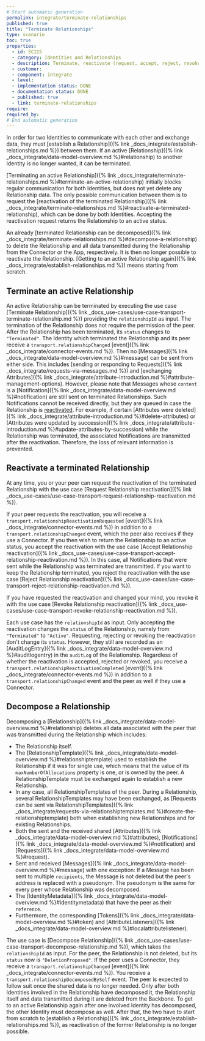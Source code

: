 ```yaml
---
# Start automatic generation
permalink: integrate/terminate-relationships
published: true
title: "Terminate Relationships"
type: scenario
toc: true
properties:
  - id: SC115
  - category: Identities and Relationships
  - description: Terminate, reactivate (request, accept, reject, revoke) and decompose Relationship
  - customer:
  - component: integrate
  - level:
  - implementation status: DONE
  - documentation status: DONE
  - published: true
  - link: terminate-relationships
require:
required_by:
# End automatic generation
---
```


In order for two Identities to communicate with each other and exchange data, they must [establish a Relationship]({% link _docs_integrate/establish-relationships.md %}) between them. If an active [Relationship]({% link _docs_integrate/data-model-overview.md %}#relationship) to another Identity is no longer wanted, it can be terminated.

[Terminating an active Relationship]({% link _docs_integrate/terminate-relationships.md %}#terminate-an-active-relationship) initially blocks regular communication for both Identities, but does not yet delete any Relationship data.
The only possible communication between them is to request the [reactivation of the terminated Relationship]({% link _docs_integrate/terminate-relationships.md %}#reactivate-a-terminated-relationship), which can be done by both Identities.
Accepting the reactivation request returns the Relationship to an active status.

An already [terminated Relationship can be decomposed]({% link _docs_integrate/terminate-relationships.md %}#decompose-a-relationship) to delete the Relationship and all data transmitted during the Relationship from the Connector or the App, respectively.
It is then no longer possible to reactivate the Relationship.
[Getting to an active Relationship again]({% link _docs_integrate/establish-relationships.md %}) means starting from scratch.

## Terminate an active Relationship

An active Relationship can be terminated by executing the use case [Terminate Relationship]({% link _docs_use-cases/use-case-transport-terminate-relationship.md %}) providing the `relationshipId` as input.
The termination of the Relationship does not require the permission of the peer.
After the Relationship has been terminated, its `status` changes to `"Terminated"`.
The Identity which terminated the Relationship and its peer receive a `transport.relationshipChanged` [event]({% link _docs_integrate/connector-events.md %}).
Then no [Messages]({% link _docs_integrate/data-model-overview.md %}#message) can be sent from either side. This includes [sending or responding to Requests]({% link _docs_integrate/requests-via-messages.md %}) and [exchanging Attributes]({% link _docs_integrate/attribute-introduction.md %}#attribute-management-options).
However, please note that Messages whose `content` is a [Notification]({% link _docs_integrate/data-model-overview.md %}#notification) are still sent on terminated Relationships.
Such Notifications cannot be received directly, but they are queued in case the Relationship is [reactivated](#reactivate-a-terminated-relationship).
For example, if certain [Attributes were deleted]({% link _docs_integrate/attribute-introduction.md %}#delete-attributes) or [Attributes were updated by succession]({% link _docs_integrate/attribute-introduction.md %}#update-attributes-by-succession) while the Relationship was terminated, the associated Notifications are transmitted after the reactivation.
Therefore, the loss of relevant information is prevented.

## Reactivate a terminated Relationship

At any time, you or your peer can request the reactivation of the terminated Relationship with the use case [Request Relationship reactivation]({% link _docs_use-cases/use-case-transport-request-relationship-reactivation.md %}).

If your peer requests the reactivation, you will receive a `transport.relationshipReactivationRequested` [event]({% link _docs_integrate/connector-events.md %}) in addition to a `transport.relationshipChanged` event, which the peer also receives if they use a Connector.
If you then wish to return the Relationship to an active status, you accept the reactivation with the use case [Accept Relationship reactivation]({% link _docs_use-cases/use-case-transport-accept-relationship-reactivation.md %}).
In this case, all Notifications that were sent while the Relationship was terminated are transmitted.
If you want to keep the Relationship terminated, you reject the reactivation with the use case [Reject Relationship reactivation]({% link _docs_use-cases/use-case-transport-reject-relationship-reactivation.md %}).

If you have requested the reactivation and changed your mind, you revoke it with the use case [Revoke Relationship reactivation]({% link _docs_use-cases/use-case-transport-revoke-relationship-reactivation.md %}).

Each use case has the `relationshipId` as input. Only accepting the reactivation changes the `status` of the Relationship, namely from `"Terminated"` to `"Active"`. Requesting, rejecting or revoking the reactivation don't change its `status`. However, they still are recorded as an [AuditLogEntry]({% link _docs_integrate/data-model-overview.md %}#auditlogentry) in the `auditLog` of the Relationship. Regardless of whether the reactivation is accepted, rejected or revoked, you receive a `transport.relationshipReactivationCompleted` [event]({% link _docs_integrate/connector-events.md %}) in addition to a `transport.relationshipChanged` event and the peer as well if they use a Connector.

## Decompose a Relationship

Decomposing a [Relationship]({% link _docs_integrate/data-model-overview.md %}#relationship) deletes all data associated with the peer that was transmitted during the Relationship which includes:

- The Relationship itself.
- The [RelationshipTemplate]({% link _docs_integrate/data-model-overview.md %}#relationshiptemplate) used to establish the Relationship if it was for single use, which means that the value of its `maxNumberOfAllocations` property is one, or is owned by the peer. A RelationshipTemplate must be exchanged again to establish a new Relationship.
- In any case, all RelationshipTemplates of the peer. During a Relationship, several RelationshipTemplates may have been exchanged, as [Requests can be sent via RelationshipTemplates]({% link _docs_integrate/requests-via-relationshiptemplates.md %}#create-the-relationshiptemplate) both when establishing new Relationships and for existing Relationships.
- Both the sent and the received shared [Attributes]({% link _docs_integrate/data-model-overview.md %}#attributes), [Notifications]({% link _docs_integrate/data-model-overview.md %}#notification) and [Requests]({% link _docs_integrate/data-model-overview.md %}#request).
- Sent and received [Messages]({% link _docs_integrate/data-model-overview.md %}#message) with one exception: If a Message has been sent to multiple `recipients`, the Message is not deleted but the peer's address is replaced with a pseudonym. The pseudonym is the same for every peer whose Relationship was decomposed.
- The [IdentityMetadata]({% link _docs_integrate/data-model-overview.md %}#identitymetadata) that have the peer as their `reference`.
- Furthermore, the corresponding [Tokens]({% link _docs_integrate/data-model-overview.md %}#token) and [AttributeListeners]({% link _docs_integrate/data-model-overview.md %}#localattributelistener).

The use case is [Decompose Relationship]({% link _docs_use-cases/use-case-transport-decompose-relationship.md %}), which takes the `relationshipId` as input. For the peer, the Relationship is not deleted, but its `status` now is `"DeletionProposed"`.
If the peer uses a Connector, they receive a `transport.relationshipChanged` [event]({% link _docs_integrate/connector-events.md %}). You receive a `transport.relationshipDecomposedBySelf` event. The peer is expected to follow suit once the shared data is no longer needed. Only after both Identities involved in the Relationship have decomposed it, the Relationship itself and data transmitted during it are deleted from the Backbone. To get to an active Relationship again after one involved Identity has decomposed, the other Identity must decompose as well. After that, the two have to start from scratch to [establish a Relationship]({% link _docs_integrate/establish-relationships.md %}), as reactivation of the former Relationship is no longer possible.
